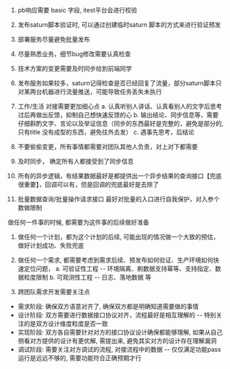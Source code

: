 1. pb响应需要 basic 字段, itest平台会进行校验
2. 发布saturn脚本验证时, 可以通过创建临时saturn 脚本的方式来进行验证预发
3. 部署服务尽量避免批量发布
4. 尽量熟悉业务，细节bug修改需要认真检查
5. 技术方案的变更需要及时同步给到前端同学
6. 发布服务如果较多，saturn记得检查是否已经回复了流量，部分saturn脚本只对某两台机器进行流量推送，可能导致任务丢失未执行
7. 工作/生活 对接需要更加细心点
  a. 认真听别人讲话、认真看别人的文字后思考过后再做出反馈，抑制自己想快速反馈的心
  b. 输出结论、同步信息等，需要仔细斟酌文字、言论以及举证信息（同步的东西最好是完整的，避免是部分的, 只有title 没有成型的东西，避免往外去发）
  c. 遇事先思考，后结论
8. 不要偷偷变更，所有事情都需要对团队其他人负责，对上对下都需要
9. 及时同步， 确定所有人都接受到了同步信息


1.  所有的异步逻辑，有结果数据最好是都提供出一个异步结果的查询接口【兜底很重要】，回调可以有，但是回调的兜底最好是去除了
2. 批量数据查询/批量操作请求接口 最好对批量的入口进行自我保护，对入参个数做限制


做任何一件事的时候, 都需要为这件事的后续做好准备
1. 做任何一个计划，都为这个计划的后续, 可能出现的情况做一个大致的预估，做好计划成功、失败兜底
2. 做任何一个需求, 都需要考虑到需求后续、预发布如何验证、生产环境如何快速定位问题，
  a.  可验证性工程  -- 环境隔离、刷数据支持幂等、支持指定、数据粒度限制
  b.  可观测性工程  -- 日志、落地数据 等

3. 跨团队需求开发需要关注点 
- 需求阶段: 确保双方语意对齐了, 确保双方都是明确知道需要做的事情
- 设计阶段: 双方需要进行数据接口协议对齐，流程最好是相互理解的 -- 特别关注的是双方设计维度粒度是否一致
- 实现阶段: 双方各自需要针对对方的接口协议设计确保都能够理解, 如果从自己侧看对方提供的设计有更优解, 需提出来, 避免其实对方的设计存在理解漏洞
- 调试阶段: 需要关注对方调试的流程, 对接流程中的数据 -- 仅仅满足功能pass运行是远远不够的, 需要功能符合正确预期才行